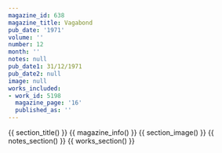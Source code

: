 ```yaml
---
magazine_id: 638
magazine_title: Vagabond
pub_date: '1971'
volume: ''
number: 12
month: ''
notes: null
pub_date1: 31/12/1971
pub_date2: null
image: null
works_included:
- work_id: 5198
  magazine_page: '16'
  published_as: ''
---
```


{{ section_title() }}
{{ magazine_info() }}
{{ section_image() }}
{{ notes_section() }}
{{ works_section() }}
